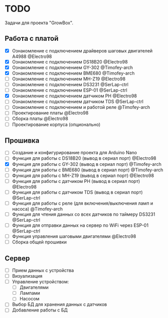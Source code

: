 # TODO

Задачи для проекта "GrowBox". 

## Работа с платой

- [x] Ознакомление с подключением драйверов шаговых двигателей A4988 @Electro98
- [x] Ознакомление с подключением DS18B20 @Electro98
- [x] Ознакомление с подключением GY-302 @Timofey-arch
- [x] Ознакомление с подключением BME680 @Timofey-arch
- [ ] Ознакомление с подключением MH-Z19 @Electro98
- [ ] Ознакомление с подключением DS3231 @SerLap-ctrl
- [ ] Ознакомление с подключением ESP-01 @SerLap-ctrl
- [x] Ознакомление с подключением датчиком PH @Electro98
- [ ] Ознакомление с подключением датчиком TDS @SerLap-ctrl
- [ ] Ознакомление с подключением и работой реле @Timofey-arch
- [ ] Проектирование платы @Electro98
- [ ] Сборка платы @Electro98
- [ ] Проектирование корпуса (опционально)

## Прошивка

- [ ] Создание и конфигурирование проекта для Arduino Nano 
- [ ] Функция для работы с DS18B20 (вывод в сериал порт) @Electro98
- [x] Функция для работы с GY-302 (вывод в сериал порт) @Timofey-arch
- [ ] Функция для работы с BME680 (вывод в сериал порт) @Timofey-arch
- [ ] Функция для работы с MH-Z19 (вывод в сериал порт) @Electro98
- [ ] Функция для работы с датчиком PH (вывод в сериал порт) @Electro98
- [ ] Функция для работы с датчиком TDS (вывод в сериал порт) @SerLap-ctrl
- [ ] Функция для работы с реле (для включения/выключения ламп и насоса) @Timofey-arch
- [ ] Функция для чтения данных со всех датчиков по таймеру DS3231 @SerLap-ctrl
- [ ] Функция для отправки данных на сервер по WiFi через ESP-01 @SerLap-ctrl
- [ ] Функция управления шаговыми двигателями @Electro98
- [ ] Сборка общей прошивки

## Сервер

- [ ] Прием данных с устройства
- [ ] Визуализация
- [ ] Управление устройством:
    - [ ] Двигателями
    - [ ] Лампами
    - [ ] Насосом
- [ ] Выбор БД для хранения данных с датчиков
- [ ] Добавление работы с БД
